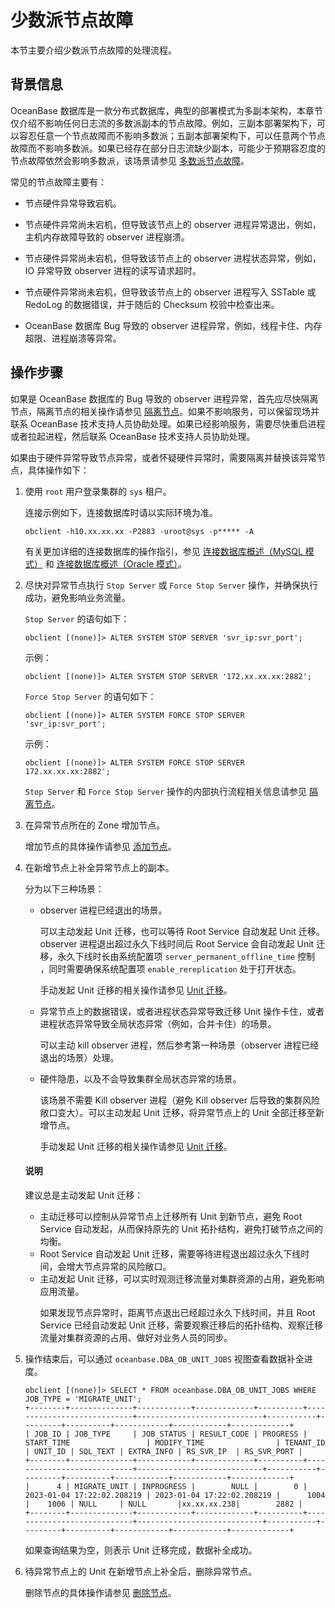 
# 少数派节点故障

本节主要介绍少数派节点故障的处理流程。

## 背景信息

OceanBase 数据库是一款分布式数据库，典型的部署模式为多副本架构，本章节仅介绍不影响任何日志流的多数派副本的节点故障。例如，三副本部署架构下，可以容忍任意一个节点故障而不影响多数派；五副本部署架构下，可以任意两个节点故障而不影响多数派。如果已经存在部分日志流缺少副本，可能少于预期容忍度的节点故障依然会影响多数派，该场景请参见 [多数派节点故障](2.majority-node-failure.md)。

常见的节点故障主要有：

* 节点硬件异常导致宕机。

* 节点硬件异常尚未宕机，但导致该节点上的 observer 进程异常退出，例如，主机内存故障导致的 observer 进程崩溃。

* 节点硬件异常尚未宕机，但导致该节点上的 observer 进程状态异常，例如，IO 异常导致 observer 进程的读写请求超时。

* 节点硬件异常尚未宕机，但导致该节点上的 observer 进程写入 SSTable 或 RedoLog 的数据错误，并于随后的 Checksum 校验中检查出来。

* OceanBase 数据库 Bug 导致的 observer 进程异常，例如，线程卡住、内存超限、进程崩溃等异常。

## 操作步骤

如果是 OceanBase 数据库的 Bug 导致的 observer 进程异常，首先应尽快隔离节点，隔离节点的相关操作请参见 [隔离节点](../3.common-cluster-operations/6.isolation-a-node.md)。如果不影响服务，可以保留现场并联系 OceanBase 技术支持人员协助处理。如果已经影响服务，需要尽快重启进程或者拉起进程，然后联系 OceanBase 技术支持人员协助处理。

如果由于硬件异常导致节点异常，或者怀疑硬件异常时，需要隔离并替换该异常节点，具体操作如下：

1. 使用 `root` 用户登录集群的 `sys` 租户。

   连接示例如下，连接数据库时请以实际环境为准。

   ```shell
   obclient -h10.xx.xx.xx -P2883 -uroot@sys -p***** -A
   ```

   有关更加详细的连接数据库的操作指引，参见 [连接数据库概述（MySQL 模式）](../../../3.develop/1.application-development-of-mysql-mode/1.database-connection-with-client-of-mysql-mode/1.connection-methods-overview-of-mysql-mode.md) 和 [连接数据库概述（Oracle 模式）](../../../3.develop/2.application-development-of-oracle-mode/1.database-connection-of-oracle-mode/1.connection-methods-overview-of-oracle-mode.md)。

2. 尽快对异常节点执行 `Stop Server` 或 `Force Stop Server` 操作，并确保执行成功，避免影响业务流量。

   `Stop Server` 的语句如下：

   ```shell
   obclient [(none)]> ALTER SYSTEM STOP SERVER 'svr_ip:svr_port'; 
   ```

   示例：

   ```shell
   obclient [(none)]> ALTER SYSTEM STOP SERVER '172.xx.xx.xx:2882'; 
   ```

   `Force Stop Server` 的语句如下：

   ```shell
   obclient [(none)]> ALTER SYSTEM FORCE STOP SERVER 'svr_ip:svr_port'; 
   ```

   示例：

   ```shell
   obclient [(none)]> ALTER SYSTEM FORCE STOP SERVER 172.xx.xx.xx:2882'; 
   ```

   `Stop Server` 和 `Force Stop Server` 操作的内部执行流程相关信息请参见 [隔离节点](../3.common-cluster-operations/6.isolation-a-node.md)。

3. 在异常节点所在的 Zone 增加节点。

    增加节点的具体操作请参见 [添加节点](../3.common-cluster-operations/4.add-a-node.md)。

4. 在新增节点上补全异常节点上的副本。

   分为以下三种场景：

   * observer 进程已经退出的场景。

      可以主动发起 Unit 迁移，也可以等待 Root Service 自动发起 Unit 迁移。observer 进程退出超过永久下线时间后 Root Service 会自动发起 Unit 迁移，永久下线时长由系统配置项 `server_permanent_offline_time` 控制 ，同时需要确保系统配置项 `enable_rereplication` 处于打开状态。

      手动发起 Unit 迁移的相关操作请参见 [Unit 迁移](../../3.replica-management/2.replica-distribution/2.locality-common-operations/7.unit-migration.md)。
  
   * 异常节点上的数据错误，或者进程状态异常导致迁移 Unit 操作卡住，或者进程状态异常导致全局状态异常（例如，合并卡住）的场景。

      可以主动 kill observer 进程，然后参考第一种场景（observer 进程已经退出的场景）处理。

   * 硬件隐患，以及不会导致集群全局状态异常的场景。

      该场景不需要 Kill observer 进程（避免 Kill observer 后导致的集群风险敞口变大）。可以主动发起 Unit 迁移，将异常节点上的 Unit 全部迁移至新增节点。

      手动发起 Unit 迁移的相关操作请参见 [Unit 迁移](../../3.replica-management/2.replica-distribution/2.locality-common-operations/7.unit-migration.md)。

   <main id="notice" type='explain'>
      <h4>说明</h4>
      <p> 建议总是主动发起 Unit 迁移：</p>
      <ul>
      <li>主动迁移可以控制从异常节点上迁移所有 Unit 到新节点，避免 Root Service 自动发起，从而保持原先的 Unit 拓扑结构，避免打破节点之间的均衡。</li>
      <li>Root Service 自动发起 Unit 迁移，需要等待进程退出超过永久下线时间，会增大节点异常的风险敞口。</li>
      <li>主动发起 Unit 迁移，可以实时观测迁移流量对集群资源的占用，避免影响应用流量。</li>
      <p>如果发现节点异常时，距离节点退出已经超过永久下线时间，并且 Root Service 已经自动发起 Unit 迁移，需要观察迁移后的拓扑结构、观察迁移流量对集群资源的占用、做好对业务人员的同步。</p>
   </main>
  
5. 操作结束后，可以通过 `oceanbase.DBA_OB_UNIT_JOBS` 视图查看数据补全进度。

   ```shell
   obclient [(none)]> SELECT * FROM oceanbase.DBA_OB_UNIT_JOBS WHERE JOB_TYPE = 'MIGRATE_UNIT';
   +--------+--------------+------------+-------------+----------+----------------------------+----------------------------+-----------+---------+----------+------------+------------+-------------+
   | JOB_ID | JOB_TYPE     | JOB_STATUS | RESULT_CODE | PROGRESS | START_TIME                 | MODIFY_TIME                | TENANT_ID | UNIT_ID | SQL_TEXT | EXTRA_INFO | RS_SVR_IP  | RS_SVR_PORT |
   +--------+--------------+------------+-------------+----------+----------------------------+----------------------------+-----------+---------+----------+------------+------------+-------------+
   |      4 | MIGRATE_UNIT | INPROGRESS |        NULL |        0 | 2023-01-04 17:22:02.208219 | 2023-01-04 17:22:02.208219 |      1004 |    1006 | NULL     | NULL       |xx.xx.xx.238|        2882 |
   +--------+--------------+------------+-------------+----------+----------------------------+----------------------------+-----------+---------+----------+------------+------------+-------------+
   ```

   如果查询结果为空，则表示 Unit 迁移完成，数据补全成功。

6. 待异常节点上的 Unit 在新增节点上补全后，删除异常节点。

   删除节点的具体操作请参见 [删除节点](../3.common-cluster-operations/5.delete-a-node.md)。